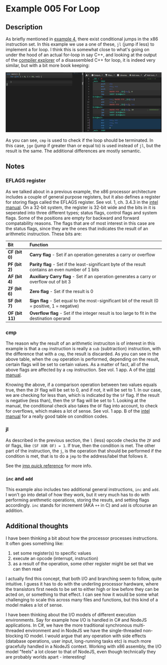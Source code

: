 # Example 005 For Loop

## Description

As briefly mentioned in [example 4](../004_jmp/004_jmp.md), there exist conditional jumps in the x86 instruction set. In this example we use a one of these, `jl` (jump if less) to implement a for loop. I think this is somewhat close to what's going on under the hood of an actual for-loop in say C++, and looking at the output of the [compiler explorer] of a disassembled C++ for loop, it is indeed very similar, but with a bit more book keeping:

![disassembled C++ for loop](../resources/loop-compiler-explorer.png)

As you can see, `cmp` is used to check if the loop should be terminated. In this case, `jge` (jump if greater than or equal to) is used instead of `jl`, but the result is the same. The additional differences are mostly semantic.

## Notes

### EFLAGS register

As we talked about in a previous example, the x86 processor architecture includes a couple of general purpose registers, but it also defines a register for storing flags called the EFLAGS register. See vol. 1, ch. 3.4.3 in the [intel manual][intel]. On a 32-bit system, the register is 32-bit wide and the bits in it is seperated into three different types; status flags, control flags and system flags. Some of the positions are empty for backward and forward compatability reasons. The flags that are of most interest in this case are the status flags, since they are the ones that indicates the result of an arithmetic instruction. These bits are:

| Bit           | Function |
| :---          | :---   |
| __CF (bit 0)__  | __Carry flag__ - Set if an operation generates a carry or overflow |
| __PF (bit 2)__  | __Parity flag__ -  Set if the least-significant byte of the result contains an even number of 1 bits |
| __AF (bit 4)__  | __Auxiliary Carry flag__ - Set if an operation generates a carry or overflow out of bit 3 |
| __ZF (bit 6)__  | __Zero flag__ - Set if the result is 0 |
| __SF (bit 7)__  | __Sign flag__ - Set equal to the most-significant bit of the result (0 = positive, 1 = negative) |
| __OF (bit 11)__ | __Overflow flag__ -  Set if the integer result is too large to fit in the destination operand |

### cmp

The reason why the result of an arithmetic instruciton is of interest in this example is that a `cmp` instruction is really a `sub` (subtraction) instruction, with the difference that with a `cmp`, the result is discarded. As you can see in the above table, when the `cmp` operation is performed, depending on the result, certain flags will be set to certain values. As a matter of fact, all of the above flags are affected by a `cmp` instruction. See vol. 1 app. A of the [intel manual][intel].

Knowing the above, if a comparison operation between two values equals true, then the `ZF` flag will be set to 0, and if not, it will be set to 1. In our case, we are checking for less than, which is indicated by the `SF` flag. If the result is negative (less than), then the `SF` flag will be set to 1. Looking at the manual, the conditional check also takes the `OF` flag into account, to check for overflows, which makes a lot of sense. See vol. 1 app. B of the [intel manual][intel] for a really good table on condition codes.

### jl

As described in the previous section, the `l` (less) opcode checks the `ZF` and `OF` flags, like `(SF XOR OF) = 1`. If true, then the condition is met. The other part of the instruction, the `j`, is the operation that should be performed if the condition is met, that is to do a `jmp` to the address/label that follows it.

See the [jmp quick reference] for more info.

### `inc` and `add`

This example also includes two additional general instructions, `inc` and `add`. I won't go into detail of how they work, but it very much has to do with performing arethmetic operations, storing the resuts, and setting flags accordingly. `inc` stands for increment (AKA `++` in C) and `add` is ofcourse an addition.

## Additional thoughts

I have been thinking a bit about how the processor processes instructions. It often goes something like:

1. set some register(s) to specific values
1. execute an opcode (interrupt, instruction)
1. as a result of the operation, some other register might be set that we can then read

I actually find this concept, that both I/O and branching seem to follow, quite intuitive. I guess it has to do with the underling processor hardware, where the transistors first needs to be set to either high or low before they can be acted on, or something to that effect. I can see how it would be some what challenging to scale this across many files and functions, but this kind of a model makes a lot of sense.

I have been thinking about the I/O models of different execution environments. Say for example how I/O is handled in C# and NodeJS applications. In C#, we have the more traditional synchronous multi-threaded environment and in NodeJS we have the single-threaded non-blocking IO model. I would argue that any operation with side effects (database operations, user input, long-running tasks etc) is much more gracefully handled in a NodeJS context. Working with x86 assembly, the I/O model "feels" a lot closer to that of NodeJS, even though technically they are probably worlds apart - interesting!

[intel]: https://software.intel.com/content/www/us/en/develop/download/intel-64-and-ia-32-architectures-sdm-combined-volumes-1-2a-2b-2c-2d-3a-3b-3c-3d-and-4.html
[jmp quick reference]: http://unixwiz.net/techtips/x86-jumps.html
[compiler explorer]: https://godbolt.org/